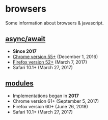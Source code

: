 # browsers

Some information about browsers & javascript.

## [async/await](https://developer.mozilla.org/en-US/docs/Web/JavaScript/Reference/Statements/async_function)

* **Since 2017**
* [Chrome version 55+](https://www.lambdatest.com/web-technologies/async-functions-chrome) (December 1, 2016)
* [Firefox version 52+](https://www.lambdatest.com/web-technologies/async-functions-firefox) (March 7, 2017)
* Safari 10.1+ (March 27, 2017)


## [modules](https://developer.mozilla.org/en-US/docs/Web/JavaScript/Guide/Modules)

* Implementations began in **2017**
* Chrome version 61+ (September 5, 2017)
* Firefox version 60+ (June 26, 2018)
* Safari 10.1+ (March 27, 2017)
 
